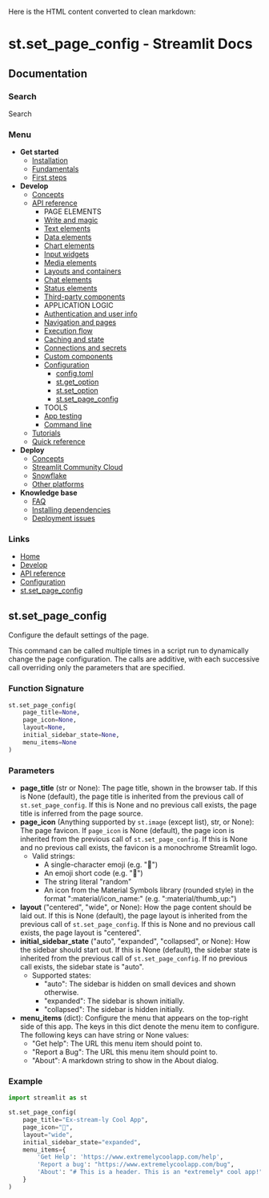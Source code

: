 Here is the HTML content converted to clean markdown:

# st.set_page_config - Streamlit Docs

## Documentation

### Search
Search

### Menu
* **Get started**
	+ [Installation](/get-started/installation)
	+ [Fundamentals](/get-started/fundamentals)
	+ [First steps](/get-started/tutorials)
* **Develop**
	+ [Concepts](/develop/concepts)
	+ [API reference](/develop/api-reference)
		- PAGE ELEMENTS
		- [Write and magic](/develop/api-reference/write-magic)
		- [Text elements](/develop/api-reference/text)
		- [Data elements](/develop/api-reference/data)
		- [Chart elements](/develop/api-reference/charts)
		- [Input widgets](/develop/api-reference/widgets)
		- [Media elements](/develop/api-reference/media)
		- [Layouts and containers](/develop/api-reference/layout)
		- [Chat elements](/develop/api-reference/chat)
		- [Status elements](/develop/api-reference/status)
		- [Third-party components](https://streamlit.io/components)
		- APPLICATION LOGIC
		- [Authentication and user info](/develop/api-reference/user)
		- [Navigation and pages](/develop/api-reference/navigation)
		- [Execution flow](/develop/api-reference/execution-flow)
		- [Caching and state](/develop/api-reference/caching-and-state)
		- [Connections and secrets](/develop/api-reference/connections)
		- [Custom components](/develop/api-reference/custom-components)
		- [Configuration](/develop/api-reference/configuration)
			- [config.toml](/develop/api-reference/configuration/config.toml)
			- [st.get_option](/develop/api-reference/configuration/st.get_option)
			- [st.set_option](/develop/api-reference/configuration/st.set_option)
			- [st.set_page_config](/develop/api-reference/configuration/st.set_page_config)
		- TOOLS
		- [App testing](/develop/api-reference/app-testing)
		- [Command line](/develop/api-reference/cli)
	+ [Tutorials](/develop/tutorials)
	+ [Quick reference](/develop/quick-reference)
* **Deploy**
	+ [Concepts](/deploy/concepts)
	+ [Streamlit Community Cloud](/deploy/streamlit-community-cloud)
	+ [Snowflake](/deploy/snowflake)
	+ [Other platforms](/deploy/tutorials)
* **Knowledge base**
	+ [FAQ](/knowledge-base/using-streamlit)
	+ [Installing dependencies](/knowledge-base/dependencies)
	+ [Deployment issues](/knowledge-base/deploy)

### Links
* [Home](/)
* [Develop](/develop)
* [API reference](/develop/api-reference)
* [Configuration](/develop/api-reference/configuration)
* [st.set_page_config](/develop/api-reference/configuration/st.set_page_config)

## st.set_page_config
Configure the default settings of the page.

This command can be called multiple times in a script run to dynamically change the page configuration. The calls are additive, with each successive call overriding only the parameters that are specified.

### Function Signature
```python
st.set_page_config(
    page_title=None, 
    page_icon=None, 
    layout=None, 
    initial_sidebar_state=None, 
    menu_items=None
)
```

### Parameters

* **page_title** (str or None): The page title, shown in the browser tab. If this is None (default), the page title is inherited from the previous call of `st.set_page_config`. If this is None and no previous call exists, the page title is inferred from the page source.
* **page_icon** (Anything supported by `st.image` (except list), str, or None): The page favicon. If `page_icon` is None (default), the page icon is inherited from the previous call of `st.set_page_config`. If this is None and no previous call exists, the favicon is a monochrome Streamlit logo.
	+ Valid strings:
		- A single-character emoji (e.g. "🦈")
		- An emoji short code (e.g. ":shark:")
		- The string literal "random"
		- An icon from the Material Symbols library (rounded style) in the format ":material/icon_name:" (e.g. ":material/thumb_up:")
* **layout** ("centered", "wide", or None): How the page content should be laid out. If this is None (default), the page layout is inherited from the previous call of `st.set_page_config`. If this is None and no previous call exists, the page layout is "centered".
* **initial_sidebar_state** ("auto", "expanded", "collapsed", or None): How the sidebar should start out. If this is None (default), the sidebar state is inherited from the previous call of `st.set_page_config`. If no previous call exists, the sidebar state is "auto".
	+ Supported states:
		- "auto": The sidebar is hidden on small devices and shown otherwise.
		- "expanded": The sidebar is shown initially.
		- "collapsed": The sidebar is hidden initially.
* **menu_items** (dict): Configure the menu that appears on the top-right side of this app. The keys in this dict denote the menu item to configure. The following keys can have string or None values:
	+ "Get help": The URL this menu item should point to.
	+ "Report a Bug": The URL this menu item should point to.
	+ "About": A markdown string to show in the About dialog.

### Example
```python
import streamlit as st

st.set_page_config(
    page_title="Ex-stream-ly Cool App",
    page_icon="🧊",
    layout="wide",
    initial_sidebar_state="expanded",
    menu_items={
        'Get Help': 'https://www.extremelycoolapp.com/help',
        'Report a bug': "https://www.extremelycoolapp.com/bug",
        'About': "# This is a header. This is an *extremely* cool app!"
    }
)
```